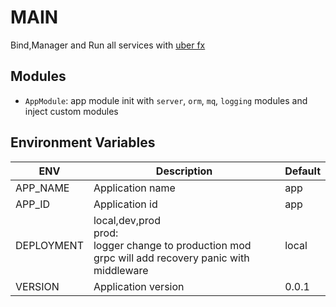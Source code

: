 # MAIN

Bind,Manager and Run all services with [uber fx](https://github.com/uber-go/fx)

## Modules

* `AppModule`: app module init with  `server`, `orm`, `mq`, `logging` modules and inject custom modules

## Environment Variables

| ENV        | Description                                                                                                          | Default |
|------------|----------------------------------------------------------------------------------------------------------------------|---------|
| APP_NAME   | Application name                                                                                                     | app     |
| APP_ID     | Application id                                                                                                       | app     |
| DEPLOYMENT | local,dev,prod <br/> prod: <br/>  logger change to production mod <br/> grpc will add recovery panic with middleware | local   |
| VERSION    | Application version                                                                                                  | 0.0.1   |





